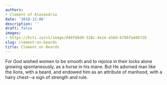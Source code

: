 ```yaml
---
authors:
- Clement of Alexandria
date: '2010-12-06'
description: ''
draft: false
images:
- https://hcti.io/v1/image/d40f68d0-328c-4e1e-a56d-b708fa406728
slug: clement-on-beards
title: Clement on Beards
---
```


For God wished women to be smooth and to rejoice in their locks alone growing spontaneously, as a horse in his mane. But He adorned man like the lions, with a beard, and endowed him as an attribute of manhood, with a hairy chest--a sign of strength and rule.